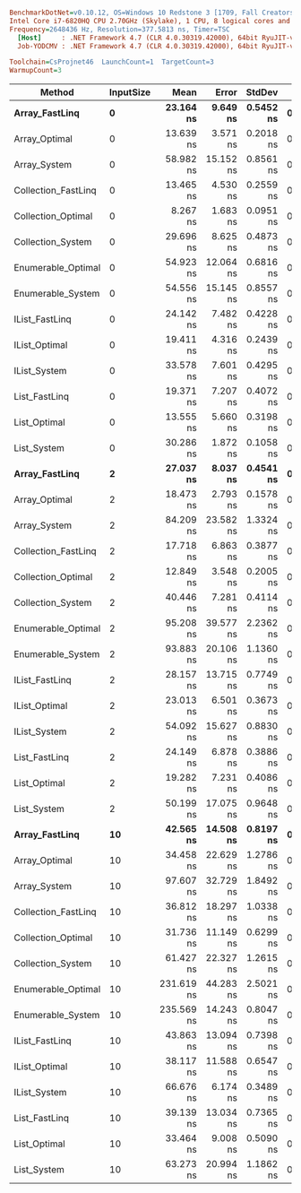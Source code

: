 ``` ini

BenchmarkDotNet=v0.10.12, OS=Windows 10 Redstone 3 [1709, Fall Creators Update] (10.0.16299.248)
Intel Core i7-6820HQ CPU 2.70GHz (Skylake), 1 CPU, 8 logical cores and 4 physical cores
Frequency=2648436 Hz, Resolution=377.5813 ns, Timer=TSC
  [Host]     : .NET Framework 4.7 (CLR 4.0.30319.42000), 64bit RyuJIT-v4.7.2633.0
  Job-YODCMV : .NET Framework 4.7 (CLR 4.0.30319.42000), 64bit RyuJIT-v4.7.2633.0

Toolchain=CsProjnet46  LaunchCount=1  TargetCount=3  
WarmupCount=3  

```
|              Method | InputSize |       Mean |     Error |    StdDev |  Gen 0 | Allocated |
|-------------------- |---------- |-----------:|----------:|----------:|-------:|----------:|
|      **Array_FastLinq** |         **0** |  **23.164 ns** |  **9.649 ns** | **0.5452 ns** | **0.0057** |      **24 B** |
|       Array_Optimal |         0 |  13.639 ns |  3.571 ns | 0.2018 ns | 0.0057 |      24 B |
|        Array_System |         0 |  58.982 ns | 15.152 ns | 0.8561 ns | 0.0056 |      24 B |
| Collection_FastLinq |         0 |  13.465 ns |  4.530 ns | 0.2559 ns | 0.0057 |      24 B |
|  Collection_Optimal |         0 |   8.267 ns |  1.683 ns | 0.0951 ns | 0.0057 |      24 B |
|   Collection_System |         0 |  29.696 ns |  8.625 ns | 0.4873 ns | 0.0057 |      24 B |
|  Enumerable_Optimal |         0 |  54.923 ns | 12.064 ns | 0.6816 ns | 0.0172 |      72 B |
|   Enumerable_System |         0 |  54.556 ns | 15.145 ns | 0.8557 ns | 0.0172 |      72 B |
|      IList_FastLinq |         0 |  24.142 ns |  7.482 ns | 0.4228 ns | 0.0057 |      24 B |
|       IList_Optimal |         0 |  19.411 ns |  4.316 ns | 0.2439 ns | 0.0057 |      24 B |
|        IList_System |         0 |  33.578 ns |  7.601 ns | 0.4295 ns | 0.0057 |      24 B |
|       List_FastLinq |         0 |  19.371 ns |  7.207 ns | 0.4072 ns | 0.0057 |      24 B |
|        List_Optimal |         0 |  13.555 ns |  5.660 ns | 0.3198 ns | 0.0057 |      24 B |
|         List_System |         0 |  30.286 ns |  1.872 ns | 0.1058 ns | 0.0057 |      24 B |
|      **Array_FastLinq** |         **2** |  **27.037 ns** |  **8.037 ns** | **0.4541 ns** | **0.0076** |      **32 B** |
|       Array_Optimal |         2 |  18.473 ns |  2.793 ns | 0.1578 ns | 0.0076 |      32 B |
|        Array_System |         2 |  84.209 ns | 23.582 ns | 1.3324 ns | 0.0075 |      32 B |
| Collection_FastLinq |         2 |  17.718 ns |  6.863 ns | 0.3877 ns | 0.0076 |      32 B |
|  Collection_Optimal |         2 |  12.849 ns |  3.548 ns | 0.2005 ns | 0.0076 |      32 B |
|   Collection_System |         2 |  40.446 ns |  7.281 ns | 0.4114 ns | 0.0076 |      32 B |
|  Enumerable_Optimal |         2 |  95.208 ns | 39.577 ns | 2.2362 ns | 0.0285 |     120 B |
|   Enumerable_System |         2 |  93.883 ns | 20.106 ns | 1.1360 ns | 0.0285 |     120 B |
|      IList_FastLinq |         2 |  28.157 ns | 13.715 ns | 0.7749 ns | 0.0076 |      32 B |
|       IList_Optimal |         2 |  23.013 ns |  6.501 ns | 0.3673 ns | 0.0076 |      32 B |
|        IList_System |         2 |  54.092 ns | 15.627 ns | 0.8830 ns | 0.0076 |      32 B |
|       List_FastLinq |         2 |  24.149 ns |  6.878 ns | 0.3886 ns | 0.0076 |      32 B |
|        List_Optimal |         2 |  19.282 ns |  7.231 ns | 0.4086 ns | 0.0076 |      32 B |
|         List_System |         2 |  50.199 ns | 17.075 ns | 0.9648 ns | 0.0076 |      32 B |
|      **Array_FastLinq** |        **10** |  **42.565 ns** | **14.508 ns** | **0.8197 ns** | **0.0152** |      **64 B** |
|       Array_Optimal |        10 |  34.458 ns | 22.629 ns | 1.2786 ns | 0.0152 |      64 B |
|        Array_System |        10 |  97.607 ns | 32.729 ns | 1.8492 ns | 0.0151 |      64 B |
| Collection_FastLinq |        10 |  36.812 ns | 18.297 ns | 1.0338 ns | 0.0152 |      64 B |
|  Collection_Optimal |        10 |  31.736 ns | 11.149 ns | 0.6299 ns | 0.0152 |      64 B |
|   Collection_System |        10 |  61.427 ns | 22.327 ns | 1.2615 ns | 0.0151 |      64 B |
|  Enumerable_Optimal |        10 | 231.619 ns | 44.283 ns | 2.5021 ns | 0.0703 |     296 B |
|   Enumerable_System |        10 | 235.569 ns | 14.243 ns | 0.8047 ns | 0.0703 |     296 B |
|      IList_FastLinq |        10 |  43.863 ns | 13.094 ns | 0.7398 ns | 0.0152 |      64 B |
|       IList_Optimal |        10 |  38.117 ns | 11.588 ns | 0.6547 ns | 0.0152 |      64 B |
|        IList_System |        10 |  66.676 ns |  6.174 ns | 0.3489 ns | 0.0151 |      64 B |
|       List_FastLinq |        10 |  39.139 ns | 13.034 ns | 0.7365 ns | 0.0152 |      64 B |
|        List_Optimal |        10 |  33.464 ns |  9.008 ns | 0.5090 ns | 0.0152 |      64 B |
|         List_System |        10 |  63.273 ns | 20.994 ns | 1.1862 ns | 0.0151 |      64 B |
